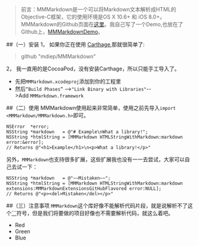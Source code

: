>前言：MMMarkdown是一个可以将Markdown文本解析成HTML的Objective-C框架，它的使用环境是OS X 10.6+ 和 iOS 8.0+。MMMarkdown的Github页面在[这里](https://github.com/mdiep/MMMarkdown)。我自己写了一个Demo,也放在了Github上，[MMMarkdownDemo](https://github.com/cuinidaye/MMMarkdownDemo)。

##（一）安装
1，
如果你正在使用 [Carthage](https://github.com/Carthage/Carthage),那就很简单了:
>github "mdiep/MMMarkdown"

2，
我一直用的是CocoaPod，没有安装Carthage，所以只能手工导入了。

*   先把`MMMarkdown.xcodeproj`添加到你的工程里
*   然后`“Build Phases”` -->`"Link Binary with Libraries"`-->Add `MMMarkdown.framework`


##（二）使用
MMMarkdown使用起来非常简单，使用之前先导入`import <MMMarkdown/MMMarkdown.h>`即可。

```
NSError  *error;
NSString *markdown   = @"# Example\nWhat a library!";
NSString *htmlString = [MMMarkdown HTMLStringWithMarkdown:markdown error:&error];
// Returns @"<h1>Example</h1>\n<p>What a library!</p>"
```

另外，`MMMarkdown`也支持很多扩展，这些扩展我也没有一一去尝试，大家可以自己去试一下：

```
NSString *markdown   = @"~~Mistaken~~";
NSString *htmlString = [MMMarkdown HTMLStringWithMarkdown:markdown extensions:MMMarkdownExtensionsGitHubFlavored error:NULL];
// Returns @"<p><del>Mistaken</del></p>"
```

##（三）注意事项
`MMMarkdown`这个库好像不能解析代码片段，就是说解析不了这个[```](https://github.com/cuinidaye/MMMarkdownDemo)符号，但是我们将要做的项目好像也不需要解析代码，就这么着吧。


*   Red
*   Green
*   Blue